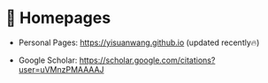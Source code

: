 # 📎 Homepages
- Personal Pages: https://yisuanwang.github.io (updated recently🔥)
<!-- - Linkedin: https://www.linkedin.com/in/rayeren -->
- Google Scholar: https://scholar.google.com/citations?user=uVMnzPMAAAAJ
<!-- - DBLP: https://dblp.org/pid/75/6568-6.html -->

